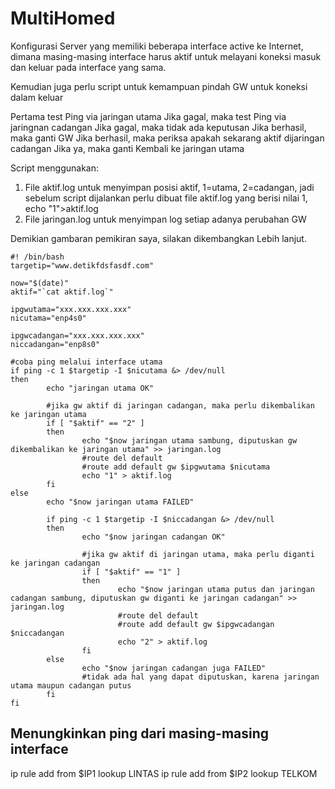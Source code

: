 # MultiHomed
Konfigurasi Server yang memiliki beberapa interface active ke Internet, dimana masing-masing interface harus aktif untuk melayani koneksi masuk dan keluar pada interface yang sama.

Kemudian juga perlu script untuk kemampuan pindah GW untuk koneksi dalam keluar

Pertama test Ping via jaringan utama
                Jika gagal, maka test Ping via jaringnan cadangan
                                Jika gagal, maka tidak ada keputusan
                                Jika berhasil, maka ganti GW
                Jika berhasil, maka periksa apakah sekarang aktif dijaringan cadangan
                                Jika ya, maka ganti Kembali ke jaringan utama

Script menggunakan:
1.	File aktif.log untuk menyimpan posisi aktif, 1=utama, 2=cadangan, jadi sebelum script dijalankan perlu dibuat file aktif.log yang berisi nilai 1, echo "1">aktif.log
2.	File jaringan.log untuk menyimpan log setiap adanya perubahan GW

Demikian gambaran pemikiran saya, silakan dikembangkan
Lebih lanjut.
```
#! /bin/bash
targetip="www.detikfdsfasdf.com"

now="$(date)"
aktif="`cat aktif.log`"

ipgwutama="xxx.xxx.xxx.xxx"
nicutama="enp4s0"

ipgwcadangan="xxx.xxx.xxx.xxx"
niccadangan="enp8s0"

#coba ping melalui interface utama
if ping -c 1 $targetip -I $nicutama &> /dev/null
then
        echo "jaringan utama OK"

        #jika gw aktif di jaringan cadangan, maka perlu dikembalikan ke jaringan utama
        if [ "$aktif" == "2" ]
        then
                echo "$now jaringan utama sambung, diputuskan gw dikembalikan ke jaringan utama" >> jaringan.log
                #route del default
                #route add default gw $ipgwutama $nicutama
                echo "1" > aktif.log
        fi
else
        echo "$now jaringan utama FAILED"

        if ping -c 1 $targetip -I $niccadangan &> /dev/null
        then
                echo "$now jaringan cadangan OK"

                #jika gw aktif di jaringan utama, maka perlu diganti ke jaringan cadangan
                if [ "$aktif" == "1" ]
                then
                        echo "$now jaringan utama putus dan jaringan cadangan sambung, diputuskan gw diganti ke jaringan cadangan" >> jaringan.log
                        #route del default
                        #route add default gw $ipgwcadangan $niccadangan
                        echo "2" > aktif.log
                fi
        else
                echo "$now jaringan cadangan juga FAILED"
                #tidak ada hal yang dapat diputuskan, karena jaringan utama maupun cadangan putus
        fi
fi
```

## Menungkinkan ping dari masing-masing interface

ip rule add from $IP1 lookup LINTAS
ip rule add from $IP2 lookup TELKOM
